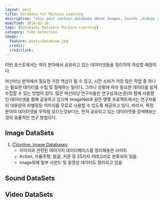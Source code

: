 ```yaml
---
layout: post
title: Database for Machine Learning
description: "this post contain database about Images, Sounds ,Videos and so on for Machine Learning!"
modified: 2018-03-10
tags: [Database, Datasets Machine Learning]
category: Fake Detection
image:
  feature: posts/database.jpg
  credit:
  creditlink:
---
```


이번 포스트에서는 여러 분야에서 공유되고 있는 데이터셋들을 정리하여 작성할 예정이다.

머신러닝 분야에서 필요한 가장 핵심이 될 수 있고, 시간 소비가 가장 많은 작업 중 하나는 필요한 데이터를 수집 및 정제하는 일이다. 그러나 상황에 따라 필요한 데이터를 쉽게 수집할 수 있는 방법이 있다.
많은 머신러닝 연구자들은 연구성과(논문)와 함께 사용했던 데이터셋을 함께 공유하고 있으며 ImageNet과 같은 몇몇 프로젝트에서는 연구자들이 대용량의 라벨링된 이미지를 무료로 사용할 수 있도록 제공하고 있다.
따라서, 특정 분야의 데이터셋을 무작정 모으는것보다는, 먼저 공유되고 있는 데이터셋을 검색해보는 것이 효율적인 연구 방법이다.

## Image DataSets

1. [CVonline: Image Databases](http://homepages.inf.ed.ac.uk/rbf/CVonline/Imagedbase.htm)
    * 이미지와 관련된 여러가지 데이터베이스를 정리해놓은 사이트
    * Action, 자율주행, 얼굴, 지문 등 25가지 카테고리로 분류되어 있음
    * image외에 일부 사운드 및 동영상 데이터도 정리되고 있음

## Sound DataSets


## Video DataSets


